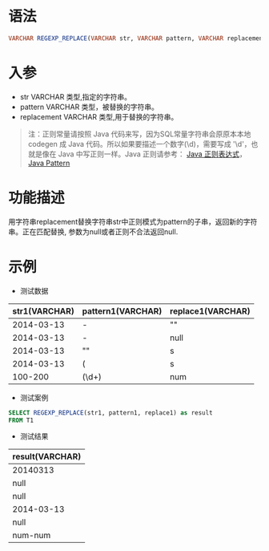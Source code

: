# 语法

```sql
VARCHAR REGEXP_REPLACE(VARCHAR str, VARCHAR pattern, VARCHAR replacement)
```

# 入参

- str VARCHAR 类型,指定的字符串。
- pattern VARCHAR 类型，被替换的字符串。
- replacement VARCHAR 类型,用于替换的字符串。

> 注：正则常量请按照 Java 代码来写，因为SQL常量字符串会原原本本地 codegen 成 Java 代码。所以如果要描述一个数字(\d)，需要写成 '\d'，也就是像在 Java 中写正则一样。Java 正则请参考：
[Java 正则表达式](http://wiki.jikexueyuan.com/project/java/regular-expressions.html)，
[Java Pattern](https://docs.oracle.com/javase/7/docs/api/java/util/regex/Pattern.html)

# 功能描述

用字符串replacement替换字符串str中正则模式为pattern的子串，返回新的字符串。正在匹配替换, 参数为null或者正则不合法返回null.

# 示例

- 测试数据

| str1(VARCHAR) | pattern1(VARCHAR) | replace1(VARCHAR) | 
| --- | --- | --- | 
| 2014-03-13 | - | "" | | null | - | "" | 
| 2014-03-13 | - | null | 
| 2014-03-13 | "" | s | 
| 2014-03-13 | ( | s | 
| 100-200 | (\d+) | num |

- 测试案例

```sql
SELECT REGEXP_REPLACE(str1, pattern1, replace1) as result
FROM T1
```

- 测试结果

| result(VARCHAR) |
| --- |
| 20140313 |
| null |
| null |
| 2014-03-13 |
| null |
| num-num |

